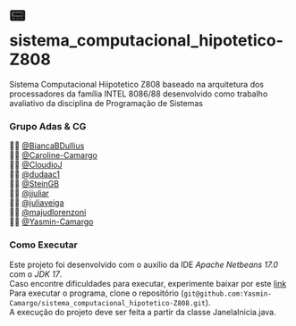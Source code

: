 # :pager: sistema_computacional_hipotetico-Z808
Sistema Computacional Hiipotetico Z808 baseado na arquitetura dos processadores da família INTEL 8086/88 desenvolvido como trabalho avaliativo da disciplina de Programação de Sistemas

### Grupo Adas & CG
:woman_technologist: [@BiancaBDullius](https://github.com/BiancaBDullius) <br />
:woman_technologist: [@Caroline-Camargo](https://github.com/Caroline-Camargo) <br />
:man_technologist: [@CloudioJ](https://github.com/CloudioJ) <br />
:woman_technologist: [@dudaac1](https://github.com/dudaac1) <br />
:man_technologist: [@SteinGB](https://github.com/SteinGB) <br />
:woman_technologist: [@jjuliar](https://github.com/jjuliar) <br />
:woman_technologist: [@juliaveiga](https://github.com/juliaveiga) <br />
:woman_technologist: [@majudlorenzoni](https://github.com/majudlorenzoni) <br />
:woman_technologist: [@Yasmin-Camargo](https://github.com/Yasmin-Camargo) <br />

### Como Executar
Este projeto foi desenvolvido com o auxílio da IDE _Apache Netbeans 17.0_ com o _JDK 17_.<br>
Caso encontre dificuldades para executar, experimente baixar por este [link](https://www.oracle.com/java/technologies/downloads/) <br>
Para executar o programa, clone o repositório (`git@github.com:Yasmin-Camargo/sistema_computacional_hipotetico-Z808.git`).<br> A execução do projeto deve ser feita a partir da classe JanelaInicia.java.
